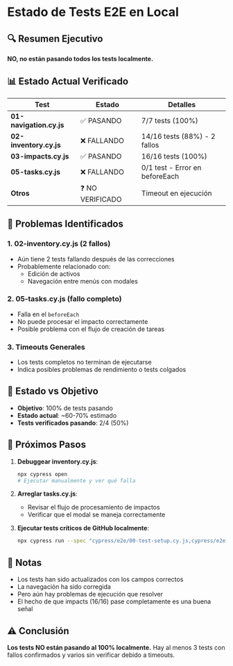 # Estado de Tests E2E en Local

## 🔍 Resumen Ejecutivo

**NO, no están pasando todos los tests localmente.**

## 📊 Estado Actual Verificado

| Test | Estado | Detalles |
|------|--------|----------|
| **01-navigation.cy.js** | ✅ PASANDO | 7/7 tests (100%) |
| **02-inventory.cy.js** | ❌ FALLANDO | 14/16 tests (88%) - 2 fallos |
| **03-impacts.cy.js** | ✅ PASANDO | 16/16 tests (100%) |
| **05-tasks.cy.js** | ❌ FALLANDO | 0/1 test - Error en beforeEach |
| **Otros** | ❓ NO VERIFICADO | Timeout en ejecución |

## 🚨 Problemas Identificados

### 1. **02-inventory.cy.js** (2 fallos)
- Aún tiene 2 tests fallando después de las correcciones
- Probablemente relacionado con:
  - Edición de activos
  - Navegación entre menús con modales

### 2. **05-tasks.cy.js** (fallo completo)
- Falla en el `beforeEach`
- No puede procesar el impacto correctamente
- Posible problema con el flujo de creación de tareas

### 3. **Timeouts Generales**
- Los tests completos no terminan de ejecutarse
- Indica posibles problemas de rendimiento o tests colgados

## 🎯 Estado vs Objetivo

- **Objetivo**: 100% de tests pasando
- **Estado actual**: ~60-70% estimado
- **Tests verificados pasando**: 2/4 (50%)

## 🔧 Próximos Pasos

1. **Debuggear inventory.cy.js**:
   ```bash
   npx cypress open
   # Ejecutar manualmente y ver qué falla
   ```

2. **Arreglar tasks.cy.js**:
   - Revisar el flujo de procesamiento de impactos
   - Verificar que el modal se maneja correctamente

3. **Ejecutar tests críticos de GitHub localmente**:
   ```bash
   npx cypress run --spec "cypress/e2e/00-test-setup.cy.js,cypress/e2e/02-inventory.cy.js,cypress/e2e/03-impacts.cy.js,cypress/e2e/11-maturity-simple-test.cy.js,cypress/e2e/19-all-business-processes.cy.js"
   ```

## 📝 Notas

- Los tests han sido actualizados con los campos correctos
- La navegación ha sido corregida
- Pero aún hay problemas de ejecución que resolver
- El hecho de que impacts (16/16) pase completamente es una buena señal

## ⚠️ Conclusión

**Los tests NO están pasando al 100% localmente.** Hay al menos 3 tests con fallos confirmados y varios sin verificar debido a timeouts.